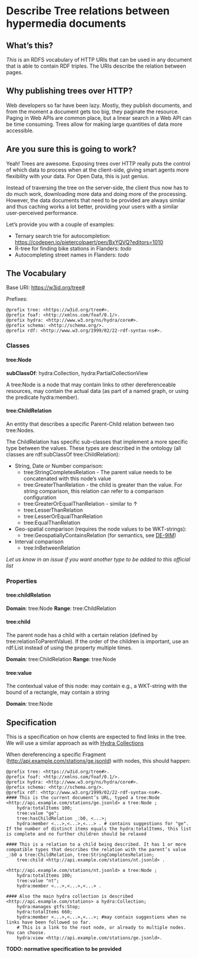 # Describe Tree relations between hypermedia documents

## What’s this?

_This_ is an RDFS vocabulary of HTTP URIs that can be used in any document that is able to contain RDF triples. The URIs describe the relation between pages.

## Why publishing trees over HTTP?

Web developers so far have been lazy. Mostly, they publish documents, and from the moment a document gets too big, they paginate the resource. Paging in Web APIs are common place, but a linear search in a Web API can be time consuming. Trees allow for making large quantities of data more accessible.

## Are you sure this is going to work?

Yeah! Trees are awesome. Exposing trees over HTTP really puts the control of which data to process when at the client-side, giving smart agents more flexibility with your data. For Open Data, this is just genius.

Instead of traversing the tree on the server-side, the client thus now has to do much work, downloading more data and doing more of the processing. However, the data documents that need to be provided are always similar and thus caching works a lot better, providing your users with a similar user-perceived performance.

Let’s provide you with a couple of examples:
 * Ternary search trie for autocompletion: https://codepen.io/pietercolpaert/pen/BxYQVQ?editors=1010
 * R-tree for finding bike stations in Flanders: _todo_
 * Autocompleting street names in Flanders: _todo_

## The Vocabulary

Base URI: https://w3id.org/tree#

Prefixes:

```turtle
@prefix tree: <https://w3id.org/tree#>.
@prefix foaf: <http://xmlns.com/foaf/0.1/>.
@prefix hydra: <http://www.w3.org/ns/hydra/core#>.
@prefix schema: <http://schema.org/>.
@prefix rdf: <http://www.w3.org/1999/02/22-rdf-syntax-ns#>.
```

### Classes

#### tree:Node

__subClassOf__: hydra:Collection, hydra:PartialCollectionView

A tree:Node is a node that may contain links to other dereferenceable resources, may contain the actual data (as part of a named graph, or using the predicate hydra:member).

#### tree:ChildRelation

An entity that describes a specific Parent-Child relation between two tree:Nodes.

The ChildRelation has specific sub-classes that implement a more specific type between the values. These types are described in the ontology (all classes are rdf:subClassOf tree:ChildRelation):
 - String, Date or Number comparison:
   - tree:StringCompletesRelation - The parent value needs to be concatenated with this node’s value
   - tree:GreaterThanRelation - the child is greater than the value. For string comparison, this relation can refer to a comparison configuration
   - tree:GreaterOrEqualThanRelation - similar to ↑
   - tree:LesserThanRelation
   - tree:LesserOrEqualThanRelation
   - tree:EqualThanRelation
 - Geo-spatial comparison (requires the node values to be WKT-strings): 
   - tree:GeospatiallyContainsRelation (for semantics, see [DE-9IM](https://en.wikipedia.org/wiki/DE-9IM))
 - Interval comparison
   - tree:InBetweenRelation
   
_Let us know in an issue if you want another type to be added to this official list_

### Properties

#### tree:childRelation

__Domain__: tree:Node
__Range__: tree:ChildRelation

#### tree:child

The parent node has a child with a certain relation (defined by tree:relationToParentValue). If the order of the children is important, use an rdf:List instead of using the property multiple times.

__Domain__: tree:ChildRelation
__Range__: tree:Node

#### tree:value

The contextual value of this node: may contain e.g., a WKT-string with the bound of a rectangle, may contain a string

__Domain__: tree:Node

## Specification

This is a specification on how clients are expected to find links in the tree. We will use a similar approach as with [Hydra Collections](https://www.hydra-cg.com/spec/latest/core/#collections)

When dereferencing a specific Fragment (http://api.example.com/stations/ge.jsonld) with nodes, this should happen:

```turtle
@prefix tree: <https://w3id.org/tree#>.
@prefix foaf: <http://xmlns.com/foaf/0.1/>.
@prefix hydra: <http://www.w3.org/ns/hydra/core#>.
@prefix schema: <http://schema.org/>.
@prefix rdf: <http://www.w3.org/1999/02/22-rdf-syntax-ns#>.
#### This is the current document’s URL, typed a tree:Node
<http://api.example.com/stations/ge.jsonld> a tree:Node ;
    hydra:totalItems 100;
    tree:value "ge";
    tree:hasChildRelation _:b0, <...>;
    hydra:member <...>,<...>,<...> . # contains suggestions for "ge". If the number of distinct items equals the hydra:totalItems, this list is complete and no further children should be relaxed

#### This is a relation to a child being described. It has 1 or more compatible types that describes the relation with the parent’s value
_:b0 a tree:ChildRelation, tree:StringCompletesRelation;
    tree:child <http://api.example.com/stations/nt.jsonld> .

<http://api.example.com/stations/nt.jsonld> a tree:Node ;
    hydra:totalItems 100;
    tree:value "nt";
    hydra:member <...>,<...>,<...> . 
    
#### Also the main hydra collection is described
<http://api.example.com/stations> a hydra:Collection;
    hydra:manages gtfs:Stop;
    hydra:totalItems 660;
    hydra:member <...>,<...>,<...>; #may contain suggestions when no links have been followed so far.
    # This is a link to the root node, or already to multiple nodes. You can choose.
    hydra:view <http://api.example.com/stations/ge.jsonld>.
```

__TODO: normative specification to be provided__
